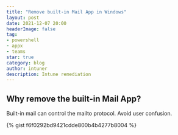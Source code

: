 ```yaml
---
title: "Remove built-in Mail App in Windows"
layout: post
date: 2021-12-07 20:00
headerImage: false
tag:
- powershell
- appx
- teams
star: true
category: blog
author: intuner
description: Intune remediation
---
```

## Why remove the built-in Mail App?
Built-in mail can control the mailto protocol. Avoid user confusion.

{% gist f6f0292bd9421cdde800b4b4277b8004 %}
